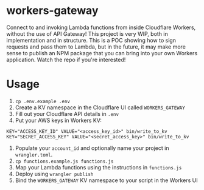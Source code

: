# workers-gateway

Connect to and invoking Lambda functions from inside Cloudflare Workers, without the use of API Gateway! This project is very WIP, both in implementation and in structure. This is a POC showing how to sign requests and pass them to Lambda, but in the future, it may make more sense to publish an NPM package that you can bring into your own Workers application. Watch the repo if you're interested!

# Usage

1. `cp .env.example .env`
1. Create a KV namespace in the Cloudflare UI called `WORKERS_GATEWAY`
1. Fill out your Cloudflare API details in `.env`
1. Put your AWS keys in Workers KV:

```
KEY="ACCESS_KEY_ID" VALUE="<access_key_id>" bin/write_to_kv
KEY="SECRET_ACCESS_KEY" VALUE="<secret_access_key>" bin/write_to_kv
```

1. Populate your `account_id` and optionally name your project in `wrangler.toml`.
1. `cp functions.example.js functions.js`
1. Map your Lambda functions using the instructions in `functions.js`
1. Deploy using `wrangler publish`
1. Bind the `WORKERS_GATEWAY` KV namespace to your script in the Workers UI
